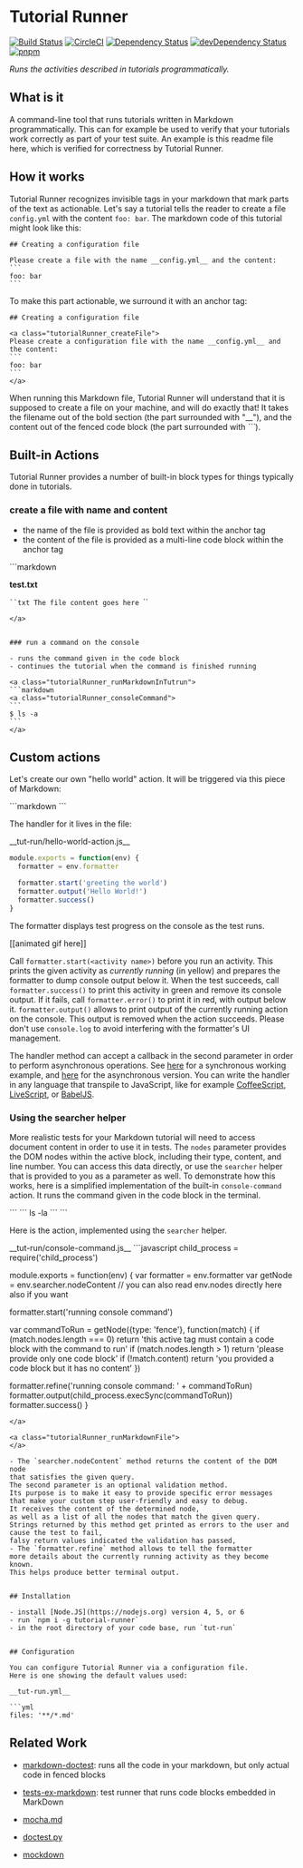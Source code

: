 # Tutorial Runner

[![Build Status](https://travis-ci.org/Originate/tutorial-runner.svg?branch=master)](https://travis-ci.org/Originate/tutorial-runner)
[![CircleCI](https://circleci.com/gh/Originate/tutorial-runner.svg?style=shield&circle-token=9ce35ed1cb30eb92c08211015f019fde2a0973a1)](https://circleci.com/gh/Originate/tutorial-runner)
[![Dependency Status](https://david-dm.org/originate/tutorial-runner.svg)](https://david-dm.org/originate/tutorial-runner)
[![devDependency Status](https://david-dm.org/originate/tutorial-runner/dev-status.svg)](https://david-dm.org/originate/tutorial-runner#info=devDependencies)
[![pnpm](https://img.shields.io/badge/pnpm-compatible-brightgreen.svg)](https://github.com/rstacruz/pnpm)


_Runs the activities described in tutorials programmatically._


## What is it

A command-line tool that runs tutorials written in Markdown programmatically.
This can for example be used to verify that your tutorials work correctly
as part of your test suite.
An example is this readme file here,
which is verified for correctness by Tutorial Runner.


## How it works

Tutorial Runner recognizes invisible tags in your markdown
that mark parts of the text as actionable.
Let's say a tutorial tells the reader to create a file `config.yml`
with the content `foo: bar`.
The markdown code of this tutorial might look like this:

```
## Creating a configuration file

Please create a file with the name __config.yml__ and the content:
`​``
foo: bar
`​``
```

To make this part actionable, we surround it with an anchor tag:

<a class="tutorialRunner_runMarkdownInTutrun">

```
## Creating a configuration file

<a class="tutorialRunner_createFile">
Please create a configuration file with the name __config.yml__ and the content:
`​``
foo: bar
`​``
</a>
```

</a>

When running this Markdown file,
Tutorial Runner will understand that it is supposed to create a file on your machine,
and will do exactly that!
It takes the filename out of the bold section (the part surrounded with "\_\_"),
and the content out of the fenced code block (the part surrounded with _\`\`\`_).


## Built-in Actions

Tutorial Runner provides a number of built-in block types
for things typically done in tutorials.


### create a file with name and content
* the name of the file is provided as bold text within the anchor tag
* the content of the file is provided as a multi-line code block within the anchor tag

<a class="tutorialRunner_runMarkdownInTutrun">
```markdown
<a class="tutorialRunner_createFile">

__test.txt__

`​``txt
The file content goes here
`​``
</a>
```
</a>


### run a command on the console

- runs the command given in the code block
- continues the tutorial when the command is finished running

<a class="tutorialRunner_runMarkdownInTutrun">
```markdown
<a class="tutorialRunner_consoleCommand">
`​``
$ ls -a
`​``
</a>
```
</a>


<!-- ### a command, enter text, and wait until it ends -->
<!--  -->
<!-- <a class="tutorialRunner_runMarkdownInTutrun"> -->
<!-- ```markdown -->
<!-- <a class="tutorialRunner_consoleCommandWithInput"> -->
<!--  -->
<!-- ```bash -->
<!-- $ ls -a -->
<!-- `​`` -->
<!-- </a> -->
<!-- ``` -->
<!-- </a> -->


<!-- ### run a bash script and wait until it outputs a certain string -->
<!--  -->
<!-- <a class="tutorialRunner_runMarkdownInTutrun"> -->
<!-- ```markdown -->
<!-- <a class="tutorialRunner_consoleCommandWaitForOutput"> -->
<!--  -->
<!-- `​`` -->
<!-- $ echo 'hello world' -->
<!-- `​`` -->
<!--  -->
<!-- and wait until we see: -->
<!--  -->
<!-- `​`` -->
<!-- world -->
<!-- `​`` -->
<!--  -->
<!-- </a> -->
<!-- ``` -->
<!-- </a> -->


<!-- ### stop the currenly running Bash script -->
<!--  -->
<!-- ```markdown -->
<!-- <a class="tutorialRunner_stopCurrentProcess"> -->
<!-- Stop the current process by hitting Ctrl-C -->
<!--  -->
<!-- </a> -->
<!-- ``` -->


## Custom actions

Let's create our own "hello world" action.
It will be triggered via this piece of Markdown:

<a class="tutorialRunner_createMarkdownFile">
```markdown
<a class="tutorialRunner_helloWorld">
</a>
```
</a>

The handler for it lives in the file:

<a class="tutorialRunner_createFile">
__tut-run/hello-world-action.js__

```javascript
module.exports = function(env) {
  formatter = env.formatter

  formatter.start('greeting the world')
  formatter.output('Hello World!')
  formatter.success()
}
```
</a>

<a class="tutorialRunner_runMarkdownFile">
The formatter displays test progress on the console as the test runs.
</a>

[[animated gif here]]

Call `formatter.start(<activity name>)` before you run an activity.
This prints the given activity as _currently running_ (in yellow)
and prepares the formatter to dump console output below it.
When the test succeeds, call `formatter.success()`
to print this activity in green
and remove its console output.
If it fails, call `formatter.error()` to print it in red,
with output below it.
`formatter.output()` allows to print output of the currently running action
on the console. This output is removed when the action succeeds.
Please don't use `console.log` to avoid interfering with the formatter's UI management.

The handler method can accept a callback in the second parameter
in order to perform asynchronous operations.
See [here](examples/custom-action-sync) for a synchronous working example,
and [here](examples/custom-action-async) for the asynchronous version.
You can write the handler in any language that transpile to JavaScript,
like for example [CoffeeScript](http://coffeescript.org),
[LiveScript](http://livescript.net),
or [BabelJS](https://babeljs.io).


### Using the searcher helper

More realistic tests for your Markdown tutorial
will need to access document content
in order to use it in tests.
The `nodes` parameter provides the DOM nodes within the active block,
including their type, content, and line number.
You can access this data directly,
or use the `searcher` helper that is provided to you as a parameter as well.
To demonstrate how this works,
here is a simplified implementation of the built-in `console-command` action.
It runs the command given in the code block in the terminal.

<a class="tutorialRunner_createMarkdownFile">
```
<a class="tutorialRunner_consoleCommand">
`​``
ls -la
`​``
</a>
```
</a>

Here is the action, implemented using the `searcher` helper.

<a class="tutorialRunner_createFile">
__tut-run/console-command.js__
```javascript
child_process = require('child_process')

module.exports = function(env) {
  var formatter = env.formatter
  var getNode = env.searcher.nodeContent
  // you can also read env.nodes directly here also if you want

  formatter.start('running console command')

  var commandToRun = getNode({type: 'fence'}, function(match) {
    if (match.nodes.length === 0) return 'this active tag must contain a code block with the command to run'
    if (match.nodes.length > 1) return 'please provide only one code block'
    if (!match.content) return 'you provided a code block but it has no content'
  })

  formatter.refine('running console command: ' + commandToRun)
  formatter.output(child_process.execSync(commandToRun))
  formatter.success()
}
```
</a>

<a class="tutorialRunner_runMarkdownFile">
</a>

- The `searcher.nodeContent` method returns the content of the DOM node
that satisfies the given query.
The second parameter is an optional validation method.
Its purpose is to make it easy to provide specific error messages
that make your custom step user-friendly and easy to debug.
It receives the content of the determined node,
as well as a list of all the nodes that match the given query.
Strings returned by this method get printed as errors to the user and cause the test to fail,
falsy return values indicated the validation has passed,
- The `formatter.refine` method allows to tell the formatter
more details about the currently running activity as they become known.
This helps produce better terminal output.


## Installation

- install [Node.JS](https://nodejs.org) version 4, 5, or 6
- run `npm i -g tutorial-runner`
- in the root directory of your code base, run `tut-run`


## Configuration

You can configure Tutorial Runner via a configuration file.
Here is one showing the default values used:

__tut-run.yml__

```yml
files: '**/*.md'
```


## Related Work

* [markdown-doctest](https://github.com/Widdershin/markdown-doctest):
  runs all the code in your markdown, but only actual code in fenced blocks

* [tests-ex-markdown](https://github.com/anko/tests-ex-markdown):
  test runner that runs code blocks embedded in MarkDown

* [mocha.md](https://github.com/sidorares/mocha.md)

* [doctest.py](https://docs.python.org/2/library/doctest.html#simple-usage-checking-examples-in-a-text-file)

* [mockdown](https://github.com/pjeby/mockdown)
